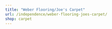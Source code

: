 ```yaml
---
title: "Weber Flooring/Joe's Carpet"
url: /independence/weber-flooring-joes-carpet/
shop: carpet
---
```

